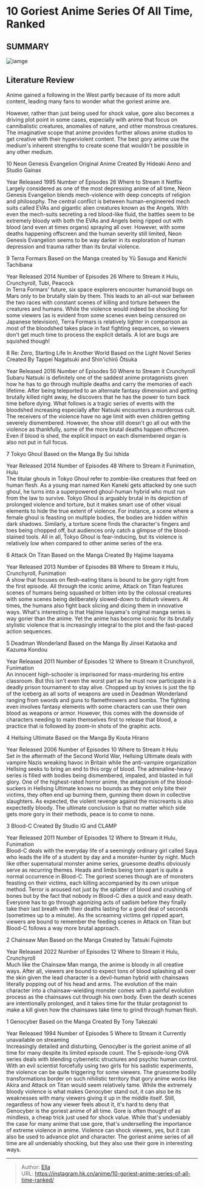 # 10 Goriest Anime Series Of All Time, Ranked


## SUMMARY 

![iamge](https://static1.srcdn.com/wordpress/wp-content/uploads/2023/10/goriest-anime-ever.jpg)

## Literature Review

Anime gained a following in the West partly because of its more adult content, leading many fans to wonder what the goriest anime are.





However, rather than just being used for shock value, gore also becomes a driving plot point in some cases, especially with anime that focus on cannibalistic creatures, anomalies of nature, and other monstrous creatures. The imaginative scope that anime provides further allows anime studios to get creative with their hyperviolent content. The best gory anime use the medium&#39;s inherent strengths to create scene that wouldn&#39;t be possible in any other medium.









 








 10  Neon Genesis Evangelion 
Original Anime Created By Hideaki Anno and Studio Gainax


 







  Year Released   1995    Number of Episodes   26    Where to Stream it   Netflix    
Largely considered as one of the most depressing anime of all time, Neon Genesis Evangelion blends mech-violence with deep concepts of religion and philosophy. The central conflict is between human-engineered mech suits called EVAs and gigantic alien creatures known as the Angels. With even the mech-suits secreting a red blood-like fluid, the battles seem to be extremely bloody with both the EVAs and Angels being ripped out with blood (and even at times organs) spraying all over. However, with some deaths happening offscreen and the human severity still limited, Neon Genesis Evangelion seems to be way darker in its exploration of human depression and trauma rather than its brutal violence.





 9  Terra Formars 
Based on the Manga created by Yū Sasuga and Kenichi Tachibana
        

  Year Released   2014    Number of Episodes   26    Where to Stream it   Hulu, Crunchyroll, Tubi, Peacock    
In Terra Formars&#39; future, six space explorers encounter humanoid bugs on Mars only to be brutally slain by them. This leads to an all-out war between the two races with constant scenes of killing and torture between the creatures and humans. While the violence would indeed be shocking for some viewers (as is evident from some scenes even being censored on Japanese television), Terra Formars is relatively lighter in comparison as most of the bloodshed takes place in fast fighting sequences, so viewers don&#39;t get much time to process the explicit details. A lot are bugs are squished though!





 8  Re: Zero, Starting Life In Another World 
Based on the Light Novel Series Created By Tappei Nagatsuki and Shin&#39;ichirō Ōtsuka
        

  Year Released   2016    Number of Episodes   50    Where to Stream it   Crunchyroll    
Subaru Natsuki is definitely one of the saddest anime protagonists given how he has to go through multiple deaths and carry the memories of each lifetime. After being teleported to an alternate fantasy dimension and getting brutally killed right away, he discovers that he has the power to turn back time before dying. What follows is a tragic series of events with the bloodshed increasing especially after Natsuki encounters a murderous cult. The receivers of the violence have no age limit with even children getting severely dismembered. However, the show still doesn&#39;t go all out with the violence as thankfully, some of the more brutal deaths happen offscreen. Even if blood is shed, the explicit impact on each dismembered organ is also not put in full focus.





 7  Tokyo Ghoul 
Based on the Manga By Sui Ishida
        

  Year Released   2014    Number of Episodes   48    Where to Stream it   Funimation, Hulu    
The titular ghouls in Tokyo Ghoul refer to zombie-like creatures that feed on human flesh. As a young man named Ken Kaneki gets attacked by one such ghoul, he turns into a superpowered ghoul-human hybrid who must run from the law to survive. Tokyo Ghoul is arguably brutal in its depiction of prolonged violence and torture, but it makes smart use of other visual elements to hide the true extent of violence. For instance, a scene where a female ghoul is feasting on multiple bodies, the bodies are hidden within dark shadows. Similarly, a torture scene finds the character&#39;s fingers and toes being chopped off, but audiences only catch a glimpse of the blood-stained tools. All in all, Tokyo Ghoul is fear-inducing, but its violence is relatively low when compared to other anime series of the era.





 6  Attack On Titan 
Based on the Manga Created By Hajime Isayama


 







  Year Released   2013    Number of Episodes   88    Where to Stream it   Hulu, Crunchyroll, Funimation    
A show that focuses on flesh-eating titans is bound to be gory right from the first episode. All through the iconic anime, Attack on Titan features scenes of humans being squashed or bitten into by the colossal creatures with some scenes being deliberately slowed-down to disturb viewers. At times, the humans also fight back slicing and dicing them in innovative ways. What&#39;s interesting is that Hajime Isayama&#39;s original manga series is way gorier than the anime. Yet the anime has become iconic for its brutally stylistic violence that is increasingly integral to the plot and the fast-paced action sequences.





 5  Deadman Wonderland 
Based on the Manga By Jinsei Kataoka and Kazuma Kondou
        

  Year Released   2011    Number of Episodes   12    Where to Stream it   Crunchyroll, Funimation    
An innocent high-schooler is imprisoned for mass-murdering his entire classroom. But this isn&#39;t even the worst part as he must now participate in a deadly prison tournament to stay alive. Chopped up by knives is just the tip of the iceberg as all sorts of weapons are used in Deadman Wonderland ranging from swords and guns to flamethrowers and bombs. The fighting even involves fantasy elements with some characters can use their own blood as weapons or armor. However, this comes with the downside of characters needing to maim themselves first to release that blood, a practice that is followed by zoom-in shots of the graphic acts.





 4  Hellsing Ultimate 
Based on the Manga By Kouta Hirano
        

  Year Released   2006    Number of Episodes   10    Where to Stream it   Hulu    
Set in the aftermath of the Second World War, Hellsing Ultimate deals with vampire Nazis wreaking havoc in Britain while the anti-vampire organization Hellsing seeks to bring an end to this orgy of blood. The adrenaline-heavy series is filled with bodies being dismembered, impaled, and blasted in full glory. One of the highest-rated horror anime, the antagonism of the blood-suckers in Hellsing Ultimate knows no bounds as they not only bite their victims, they often end up burning them, gunning them down in collective slaughters. As expected, the violent revenge against the miscreants is also expectedly bloody. The ultimate conclusion is that no matter which side gets more gory in their methods, peace is to come to none.





 3  Blood-C 
Created By Studio IG and CLAMP
        

  Year Released   2011    Number of Episodes   12    Where to Stream it   Hulu, Funimation    
Blood-C deals with the everyday life of a seemingly ordinary girl called Saya who leads the life of a student by day and a monster-hunter by night. Much like other supernatural monster anime series, gruesome deaths obviously serve as recurring themes. Heads and limbs being torn apart is quite a normal occurrence in Blood-C. The goriest scenes though are of monsters feasting on their victims, each killing accompanied by its own unique method. Terror is aroused not just by the splatter of blood and crushing of bones but by the fact that nobody in Blood-C dies a quick and easy death. Everyone has to go through agonizing acts of sadism before they finally take their last breath with their deaths lasting for a good deal of seconds (sometimes up to a minute). As the screaming victims get ripped apart, viewers are bound to remember the feeding scenes in Attack on Titan but Blood-C follows a way more brutal approach.





 2  Chainsaw Man 
Based on the Manga Created by Tatsuki Fujimoto


 







  Year Released   2022    Number of Episodes   12    Where to Stream it   Hulu, Crunchyroll    
Much like the Chainsaw Man manga, the anime is bloody in all creative ways. After all, viewers are bound to expect tons of blood splashing all over the skin given the lead character is a devil-human hybrid with chainsaws literally popping out of his head and arms. The evolution of the main character into a chainsaw-wielding monster comes with a painful evolution process as the chainsaws cut through his own body. Even the death scenes are intentionally prolonged, and it takes time for the titular protagonist to make a kill given how the chainsaws take time to grind through human flesh.





 1  Genocyber 
Based on the Manga Created By Tony Takezaki
        

  Year Released   1994    Number of Episodes   5    Where to Stream it   Currently unavailable on streaming    
Increasingly detailed and disturbing, Genocyber is the goriest anime of all time for many despite its limited episode count. The 5-episode-long OVA series deals with blending cybernetic structures and psychic human control. With an evil scientist forcefully using two girls for his sadistic experiments, the violence can be quite triggering for some viewers. The gruesome bodily transformations border on such nihilistic territory that gory anime works like Akira and Attack on Titan would seem relatively tame. While the extremely bloody violence is what makes Genocyber stand out, it can also be its weaknesses with many viewers giving it up in the middle itself. Still, regardless of how any viewer feels about it, it&#39;s hard to deny that Genocyber is the goriest anime of all time.
Gore is often thought of as mindless, a cheap trick just used for shock value. While that&#39;s undeniably the case for many anime that use gore, that&#39;s underselling the importance of extreme violence in anime. Violence can shock viewers, yes, but it can also be used to advance plot and character. The goriest anime series of all time are all undeniably shocking, but they also use their gore in interesting ways.

---

> Author: [Ella](https://instagram.hk.cn/)  
> URL: https://instagram.hk.cn/anime/10-goriest-anime-series-of-all-time-ranked/  

